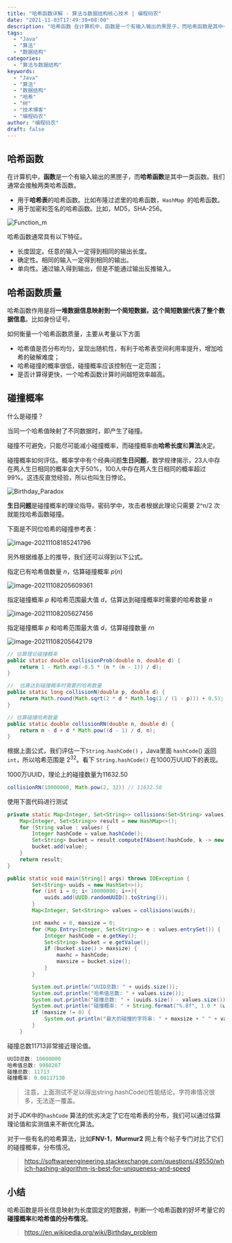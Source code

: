 ```yaml
---
title: "哈希函数详解 - 算法与数据结构核心技术 | 编程码农"
date: "2021-11-03T17:49:39+08:00"
description: "哈希函数 在计算机中，函数是一个有输入输出的黑匣子，而哈希函数是其中一类函数。我们通常会接触两类哈希函数。 - 用于哈希表的哈希函数。比如布隆过滤里的哈希函数，HashMap 的哈希函数。 - 用于加密和签名的哈希函数。比如，MD5，SHA-256。 !Function_m 哈希函数通常具有以下特征..."
tags:
  - "Java"
  - "算法"
  - "数据结构"
categories:
  - "算法与数据结构"
keywords:
  - "Java"
  - "算法"
  - "数据结构"
  - "哈希"
  - "树"
  - "技术博客"
  - "编程码农"
author: "编程码农"
draft: false
---
```


## 哈希函数

在计算机中，**函数**是一个有输入输出的黑匣子，而**哈希函数**是其中一类函数。我们通常会接触两类哈希函数。

- 用于**哈希表**的哈希函数。比如布隆过滤里的哈希函数，`HashMap `的哈希函数。
- 用于加密和签名的哈希函数。比如，MD5，SHA-256。



![Function_m](https://blogs-on.oss-cn-beijing.aliyuncs.com/imgs/Function_m.png)

哈希函数通常具有以下特征。

- 长度固定。任意的输入一定得到相同的输出长度。
- 确定性。相同的输入一定得到相同的输出。
- 单向性。通过输入得到输出，但是不能通过输出反推输入。



## 哈希函数质量

哈希函数作用是将**一堆数据信息映射到一个简短数据，这个简短数据代表了整个数据信息**。比如身份证号。

如何衡量一个哈希函数质量，主要从考量以下方面

- 哈希值是否分布均匀，呈现出随机性，有利于哈希表空间利用率提升，增加哈希的破解难度；
- 哈希碰撞的概率很低，碰撞概率应该控制在一定范围；
- 是否计算得更快，一个哈希函数计算时间越短效率越高。



## 碰撞概率

什么是碰撞？

当同一个哈希值映射了不同数据时，即产生了碰撞。

碰撞不可避免，只能尽可能减小碰撞概率，而碰撞概率由**哈希长度**和**算法**决定。

碰撞概率如何评估。概率学中有个经典问题**生日问题**，数学规律揭示，23人中存在两人生日相同的概率会大于50%，100人中存在两人生日相同的概率超过99%。这违反直觉经验，所以也叫生日悖论。

![Birthday_Paradox](https://blogs-on.oss-cn-beijing.aliyuncs.com/imgs/Birthday_Paradox.png)

**生日问题**是碰撞概率的理论指导。密码学中，攻击者根据此理论只需要 2^n/2 次就能找哈希函数碰撞。

下面是不同位哈希的碰撞参考表：

![image-20211108185241796](https://blogs-on.oss-cn-beijing.aliyuncs.com/imgs/image-20211108185241796.png)

另外根据维基上的推导，我们还可以得到以下公式。

指定已有哈希值数量 $n$，估算碰撞概率 $p (n)$

![image-20211108205609361](https://blogs-on.oss-cn-beijing.aliyuncs.com/imgs/image-20211108205609361.png)



指定碰撞概率 $p$ 和哈希范围最大值 $d$，估算达到碰撞概率时需要的哈希数量 $n$

![image-20211108205627456](https://blogs-on.oss-cn-beijing.aliyuncs.com/imgs/image-20211108205627456.png)

指定碰撞概率 $p$ 和哈希范围最大值 $d$，估算碰撞数量 $rn$

![image-20211108205642179](https://blogs-on.oss-cn-beijing.aliyuncs.com/imgs/image-20211108205642179.png)



```java
// 估算理论碰撞概率
public static double collisionProb(double n, double d) {
	return 1 - Math.exp(-0.5 * (n * (n - 1)) / d);
}
```



```java
//  估算达到碰撞概率时需要的哈希数量
public static long collisionN(double p, double d) {
	return Math.round(Math.sqrt(2 * d * Math.log(1 / (1 - p))) + 0.5);
}
```



```java
// 估算碰撞哈希数量
public static double collisionRN(double n, double d) {
 	return n - d + d * Math.pow((d - 1) / d, n);
}
```



根据上面公式，我们评估一下`String.hashCode()` ，Java里面 `hashCode`() 返回 `int`，所以哈希范围是 $2^{32}$。看下 `String.hashCode()` 在1000万UUID下的表现。

1000万UUID，理论上的碰撞数量为11632.50

```java
collisionRN(10000000, Math.pow(2, 32)) // 11632.50
```



使用下面代码进行测试

```java
private static Map<Integer, Set<String>> collisions(Set<String> values) {
	Map<Integer, Set<String>> result = new HashMap<>();
	for (String value : values) {
		Integer hashCode = value.hashCode();
		Set<String> bucket = result.computeIfAbsent(hashCode, k -> new TreeSet<>());
		bucket.add(value);
	}
	return result;
}

public static void main(String[] args) throws IOException {
        Set<String> uuids = new HashSet<>();
        for (int i = 0; i< 10000000; i++){
            uuids.add(UUID.randomUUID().toString());
        }
        Map<Integer, Set<String>> values = collisions(uuids);

        int maxhc = 0, maxsize = 0;
        for (Map.Entry<Integer, Set<String>> e : values.entrySet()) {
            Integer hashCode = e.getKey();
            Set<String> bucket = e.getValue();
            if (bucket.size() > maxsize) {
                maxhc = hashCode;
                maxsize = bucket.size();
            }
        }

        System.out.println("UUID总数: " + uuids.size());
        System.out.println("哈希值总数: " + values.size());
        System.out.println("碰撞总数: " + (uuids.size() - values.size()));
        System.out.println("碰撞概率: " + String.format("%.8f", 1.0 * (uuids.size() - values.size()) / uuids.size()));
        if (maxsize != 0) {
            System.out.println("最大的碰撞的字符串: " + maxsize + " " + values.get(maxhc));
        }
    }
```

碰撞总数11713非常接近理论值。

```java
UUID总数: 10000000
哈希值总数: 9988287
碰撞总数: 11713
碰撞概率: 0.00117130
```

> 注意，上面测试不足以得出string.hashCode()性能结论，字符串情况很多，无法逐一覆盖。

对于JDK中的`hashCode` 算法的优劣决定了它在哈希表的分布，我们可以通过估算理论值和实测值来不断优化算法。

对于一些有名的哈希算法，比如**FNV-1**，**Murmur2** 网上有个帖子专门对比了它们的碰撞概率，分布情况。

> https://softwareengineering.stackexchange.com/questions/49550/which-hashing-algorithm-is-best-for-uniqueness-and-speed

## 小结

哈希函数是将长信息映射为长度固定的短数据，判断一个哈希函数的好坏考量它的**碰撞概率**和**哈希值的分布情况**。



> https://en.wikipedia.org/wiki/Birthday_problem


